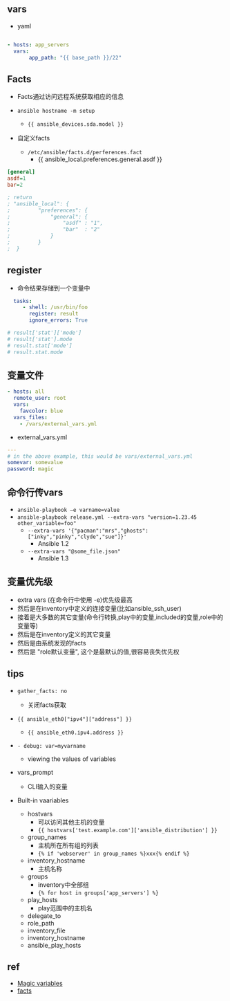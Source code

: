 
## vars

+ yaml
```yaml

- hosts: app_servers
  vars:
       app_path: "{{ base_path }}/22"
```

## Facts

+ Facts通过访问远程系统获取相应的信息

+ `ansible hostname -m setup`
    + `{{ ansible_devices.sda.model }}`

+ 自定义facts
    + `/etc/ansible/facts.d/perferences.fact`
        + {{ ansible_local.preferences.general.asdf }}
```ini
[general]
asdf=1
bar=2

; return
; "ansible_local": {
;         "preferences": {
;             "general": {
;                 "asdf" : "1",
;                 "bar"  : "2"
;             }
;         }
;  }
```

## register
+ 命令结果存储到一个变量中
```yaml
  tasks:
     - shell: /usr/bin/foo
       register: result
       ignore_errors: True

# result['stat']['mode']
# result['stat'].mode
# result.stat['mode']
# result.stat.mode
```



## 变量文件
```yaml
- hosts: all
  remote_user: root
  vars:
    favcolor: blue
  vars_files:
    - /vars/external_vars.yml
```
+ external_vars.yml
```yaml
---
# in the above example, this would be vars/external_vars.yml
somevar: somevalue
password: magic
```


## 命令行传vars
+ `ansible-playbook –e varname=value`
+ `ansible-playbook release.yml --extra-vars "version=1.23.45 other_variable=foo"`
    + `--extra-vars '{"pacman":"mrs","ghosts":["inky","pinky","clyde","sue"]}'`
        + Ansible 1.2
    + `--extra-vars "@some_file.json"`
        + Ansible 1.3



## 变量优先级
+ extra vars (在命令行中使用 -e)优先级最高
+ 然后是在inventory中定义的连接变量(比如ansible_ssh_user)
+ 接着是大多数的其它变量(命令行转换,play中的变量,included的变量,role中的变量等)
+ 然后是在inventory定义的其它变量
+ 然后是由系统发现的facts
+ 然后是 "role默认变量", 这个是最默认的值,很容易丧失优先权

## tips

+ `gather_facts: no`
    + 关闭facts获取

+ `{{ ansible_eth0["ipv4"]["address"] }}`
    + `{{ ansible_eth0.ipv4.address }}`

+ `- debug: var=myvarname`
    + viewing the values of variables

+ vars_prompt
    + CLI输入的变量
+ Built-in vaariables
    + hostvars
        + 可以访问其他主机的变量
        + `{{ hostvars['test.example.com']['ansible_distribution'] }}`
    + group_names
        + 主机所在所有组的列表
        + `{% if 'webserver' in group_names %}xxx{% endif %}`
    + inventory_hostname
        + 主机名称
    + groups
        + inventory中全部组
        + `{% for host in groups['app_servers'] %}`
    + play_hosts
        + play范围中的主机名
    + delegate_to
    + role_path
    + inventory_file
    + inventory_hostname
    + ansible_play_hosts

## ref
+ [Magic variables](https://docs.ansible.com/ansible/latest/reference_appendices/special_variables.html)
+ [facts](https://docs.ansible.com/ansible/latest/user_guide/playbooks_vars_facts.html)